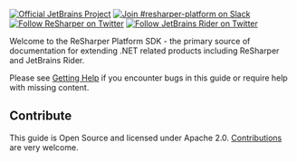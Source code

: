 [//]: # (title: ReSharper Platform SDK)

<!-- Copyright 2000-2021 JetBrains s.r.o. and other contributors. Use of this source code is governed by the Apache 2.0 license that can be found in the LICENSE file. -->

[![Official JetBrains Project](https://jb.gg/badges/official-flat-square.svg)](https://confluence.jetbrains.com/display/ALL/JetBrains+on+GitHub)
[![Join #resharper-platform on Slack](https://img.shields.io/badge/Slack-%23resharper--platform-blue?style=flat-square&logo=slack)](https://plugins.jetbrains.com/slack)
[![Follow ReSharper on Twitter](https://img.shields.io/twitter/follow/resharper?style=flat-square&logo=twitter&label=Follow%20@resharper)](https://twitter.com/resharper/)
[![Follow JetBrains Rider on Twitter](https://img.shields.io/twitter/follow/jetbrainsrider?style=flat-square&logo=twitter&label=Follow%20@JetBrainsRider)](https://twitter.com/JetBrainsRider/)

Welcome to the ReSharper Platform SDK - the primary source of documentation for extending .NET related products including ReSharper and JetBrains Rider.

<!--
## Getting Started

<table>
<tr>
<th>
SDK Docs Trail
</th>
<th>
Webinar
</th>
</tr>
<tr>
<td>

* [What is the IntelliJ Platform?](intellij_platform.md)
* [About this Guide](about.md)
    * [Key Topics](key_topics.md)
    * [Getting Help](getting-help.md)
* [Creating Your First Plugin](getting_started.md)
* [Useful Links](useful_links.md)
* [Marketing](marketing.md)

</td>

<td width="50%">

Watch [Busy plugin developers series. Episode 0](https://www.youtube.com/watch?v=-6D5-xEaYig) to get started with developing plugins and publishing on [JetBrains Marketplace](https://plugins.jetbrains.com).
<br/>
<br/>

<video href="-6D5-xEaYig" title="Busy plugin developers series. Episode 0" width="300"/>

More webinars are available [here](useful_links.md#webinars).

</td>
</tr>
</table>
-->

Please see [Getting Help](getting-help.md) if you encounter bugs in this guide or require help with missing content.

## Contribute

This guide is Open Source and licensed under Apache 2.0.
[Contributions](_CONTRIBUTING.md) are very welcome.
